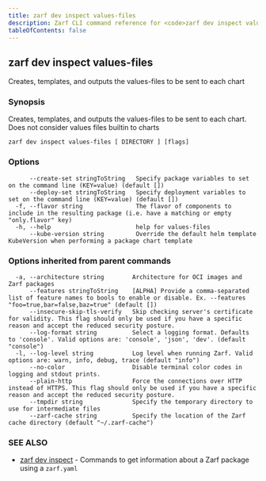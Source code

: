 ```yaml
---
title: zarf dev inspect values-files
description: Zarf CLI command reference for <code>zarf dev inspect values-files</code>.
tableOfContents: false
---
```


<!-- Page generated by Zarf; DO NOT EDIT -->

## zarf dev inspect values-files

Creates, templates, and outputs the values-files to be sent to each chart

### Synopsis

Creates, templates, and outputs the values-files to be sent to each chart. Does not consider values files builtin to charts

```
zarf dev inspect values-files [ DIRECTORY ] [flags]
```

### Options

```
      --create-set stringToString   Specify package variables to set on the command line (KEY=value) (default [])
      --deploy-set stringToString   Specify deployment variables to set on the command line (KEY=value) (default [])
  -f, --flavor string               The flavor of components to include in the resulting package (i.e. have a matching or empty "only.flavor" key)
  -h, --help                        help for values-files
      --kube-version string         Override the default helm template KubeVersion when performing a package chart template
```

### Options inherited from parent commands

```
  -a, --architecture string        Architecture for OCI images and Zarf packages
      --features stringToString    [ALPHA] Provide a comma-separated list of feature names to bools to enable or disable. Ex. --features "foo=true,bar=false,baz=true" (default [])
      --insecure-skip-tls-verify   Skip checking server's certificate for validity. This flag should only be used if you have a specific reason and accept the reduced security posture.
      --log-format string          Select a logging format. Defaults to 'console'. Valid options are: 'console', 'json', 'dev'. (default "console")
  -l, --log-level string           Log level when running Zarf. Valid options are: warn, info, debug, trace (default "info")
      --no-color                   Disable terminal color codes in logging and stdout prints.
      --plain-http                 Force the connections over HTTP instead of HTTPS. This flag should only be used if you have a specific reason and accept the reduced security posture.
      --tmpdir string              Specify the temporary directory to use for intermediate files
      --zarf-cache string          Specify the location of the Zarf cache directory (default "~/.zarf-cache")
```

### SEE ALSO

* [zarf dev inspect](/commands/zarf_dev_inspect/)	 - Commands to get information about a Zarf package using a `zarf.yaml`

